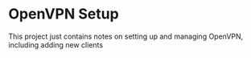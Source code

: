 # OpenVPN Setup

This project just contains notes on setting up and managing OpenVPN, including adding new clients